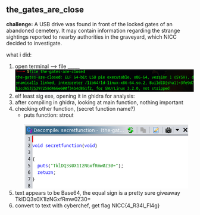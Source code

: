 ## the_gates_are_close ##

__challenge:__ A USB drive was found in front of the locked gates of an abandoned cemetery. It may contain information regarding the strange sightings reported to nearby authorities in the graveyard, which NICC decided to investigate.<br>

what i did:

1. open terminal --> file _____
![alt text](the_gate_is_closedp1.png)
2. elf least sig exe, opening it in ghidra for analysis:
3. after compiling in ghidra, looking at main function, nothing important
4. checking other function, (secret function name?)
    - puts function: strout<br>
<br> ![alt text](the_gate_is_closedp2.png) <br>
5. text appears to be Base64, the equal sign is a pretty sure giveaway
TklDQ3s0X1IzNGxfRmw0Z30=<br>
6. convert to text with cyberchef, get flag
NICC{4_R34l_Fl4g}<br>



